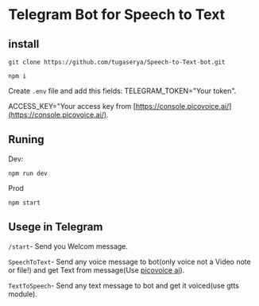 # Telegram Bot for Speech to Text
## install
```
git clone https://github.com/tugaserya/Speech-to-Text-bot.git 

npm i
```
Create `.env` file and add this fields:
TELEGRAM_TOKEN="Your token".

ACCESS_KEY="Your access key from [https://console.picovoice.ai/](https://console.picovoice.ai/).
## Runing
Dev:
```
npm run dev
```
Prod
```
npm start
```
## Usege in Telegram
``
/start
``- Send you Welcom message.

``
SpeechToText
``- Send any voice message to bot(only voice not a Video note or file!) and get Text from message(Use [picovoice ai](https://picovoice.ai/)).

``
TextToSpeech
``- Send any text message to bot and get it voiced(use gtts module).


